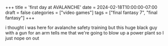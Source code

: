 +++
title = 'first day at AVALANCHE'
date = 2024-02-18T10:00:00-07:00
draft = false
categories = ["video games"]
tags = ["final fantasy 7", "final fantasy"]
+++

i thought i was here for avalanche safety training but this huge black guy with a gun for an arm tells me that we're going to blow up a power plant so I just nope on out